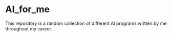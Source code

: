 # AI_for_me
This repository is a random collection of different AI programs written by me throughout my career.
